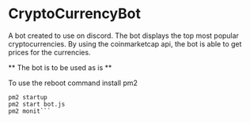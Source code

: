 # CryptoCurrencyBot

A bot created to use on discord.
The bot displays the top most popular cryptocurrencies. 
By using the coinmarketcap api, the bot is able to get prices for the currencies.

** The bot is to be used as is ** 

To use the reboot command install pm2

```npm install pm2 -g
pm2 startup
pm2 start bot.js
pm2 monit```


